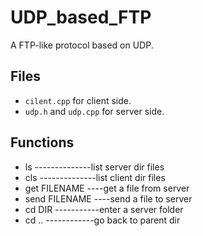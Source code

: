 # UDP_based_FTP
A FTP-like protocol based on UDP.
## Files
- `cilent.cpp` for client side.
- `udp.h` and `udp.cpp` for server side.
## Functions
- ls  --------------list server dir files
- cls --------------list client dir files
- get FILENAME ----get a file from server
- send FILENAME ----send a file to server
- cd DIR -----------enter a server folder
- cd .. ------------go back to parent dir
